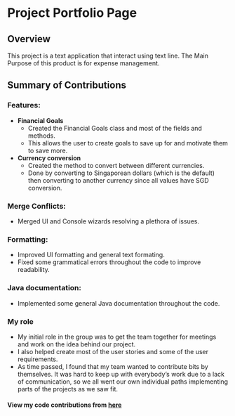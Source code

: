 # Project Portfolio Page

## Overview
This project is a text application that interact using text line. The Main Purpose of this product is for expense management.

## Summary of Contributions
### Features:
- **Financial Goals**
    - Created the Financial Goals class and most of the fields and methods.
    - This allows the user to create goals to save up for and motivate them to save more. 
- **Currency conversion**
    - Created the method to convert between different currencies.
    - Done by converting to Singaporean dollars (which is the default) then converting to another currency since all values have SGD conversion.
### Merge Conflicts:
- Merged UI and Console wizards resolving a plethora of issues.
### Formatting:
- Improved UI formatting and general text formating.
- Fixed some grammatical errors throughout the code to improve readability.
### Java documentation:
- Implemented some general Java documentation throughout the code.
### My role
- My initial role in the group was to get the team together for meetings and work on the idea behind our project.
- I also helped create most of the user stories and some of the user requirements.
- As time passed, I found that my team wanted to contribute bits by themselves. It was hard to keep up with everybody’s work due to a lack of communication, so we all went our own individual paths implementing parts of the projects as we saw fit.

#### View my code contributions from [here](https://nus-cs2113-ay2425s2.github.io/tp-dashboard/?search=anothersace&breakdown=true&sort=groupTitle%20dsc&sortWithin=title&since=2025-02-21&timeframe=commit&mergegroup=&groupSelect=groupByRepos&checkedFileTypes=docs~functional-code~test-code~other)
